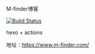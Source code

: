 M-finder博客

[![Build Status](https://travis-ci.org/M-finder/M-finder.github.io.svg)](https://travis-ci.org/M-finder/M-finder.github.io)

hexo + actions

地址：https://www.m-finder.com/
